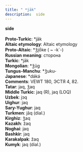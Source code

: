 ```yaml
---
title: " *jāk"
description:  side
---
```

<strong> side</strong><br><br>
<strong>Proto-Turkic</strong>:  *jāk<br>
<strong>Altaic etymology</strong>:  Altaic etymology<br>
<strong> Proto-Altaic</strong>:  *ǯi̯ṓke ( ~ -k`-)<br>
<strong>Russian meaning</strong>:  сторона<br>
<strong>Turkic</strong>:  *jāk<br>
<strong>Mongolian</strong>:  *ǯüg<br>
<strong>Tungus-Manchu</strong>:  *ǯuku-<br>
<strong>Japanese</strong>:  *dǝ́kǝ́<br>
<strong>Comments</strong>:  VEWT 180, ЭСТЯ 4, 82.<br>
<strong>Tatar</strong>:  jaq, ǯaq<br>
<strong>Middle Turkic</strong>:  jaq (R), jaq (LOQ)<br>
<strong>Uzbek</strong>:  jɔq<br>
<strong>Uighur</strong>:  jaq<br>
<strong>Sary-Yughur</strong>:  jaq<br>
<strong>Turkmen</strong>:  jāq (dial.)<br>
<strong>Kirghiz</strong>:  ǯaq<br>
<strong>Kazakh</strong>:  žaq<br>
<strong>Noghai</strong>:  jaq<br>
<strong>Bashkir</strong>:  jaq<br>
<strong>Karakalpak</strong>:  žaq<br>
<strong>Kumyk</strong>:  jaq (dial.)<br>


